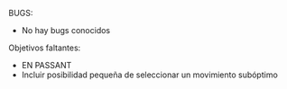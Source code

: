 BUGS: 
* No hay bugs conocidos

Objetivos faltantes: 
* EN PASSANT
* Incluir posibilidad pequeña de seleccionar un movimiento subóptimo

